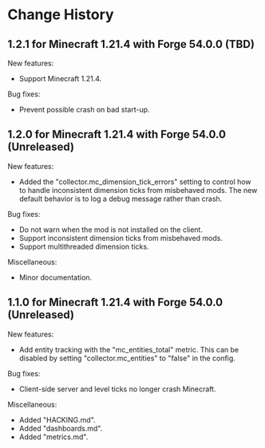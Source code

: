 Change History
==============


1.2.1 for Minecraft 1.21.4 with Forge 54.0.0 (TBD)
---------------------------------------------------------

New features:

- Support Minecraft 1.21.4.

Bug fixes:

- Prevent possible crash on bad start-up.


1.2.0 for Minecraft 1.21.4 with Forge 54.0.0 (Unreleased)
---------------------------------------------------------

New features:

- Added the "collector.mc_dimension_tick_errors" setting to control how to handle inconsistent dimension ticks from misbehaved mods. The new default behavior is to log a debug message rather than crash.

Bug fixes:

- Do not warn when the mod is not installed on the client.
- Support inconsistent dimension ticks from misbehaved mods.
- Support multithreaded dimension ticks.

Miscellaneous:

- Minor documentation.


1.1.0 for Minecraft 1.21.4 with Forge 54.0.0 (Unreleased)
---------------------------------------------------------

New features:

- Add entity tracking with the "mc_entities_total" metric. This can be disabled by setting "collector.mc_entities" to "false" in the config.

Bug fixes:

- Client-side server and level ticks no longer crash Minecraft.

Miscellaneous:

- Added "HACKING.md".
- Added "dashboards.md".
- Added "metrics.md".
